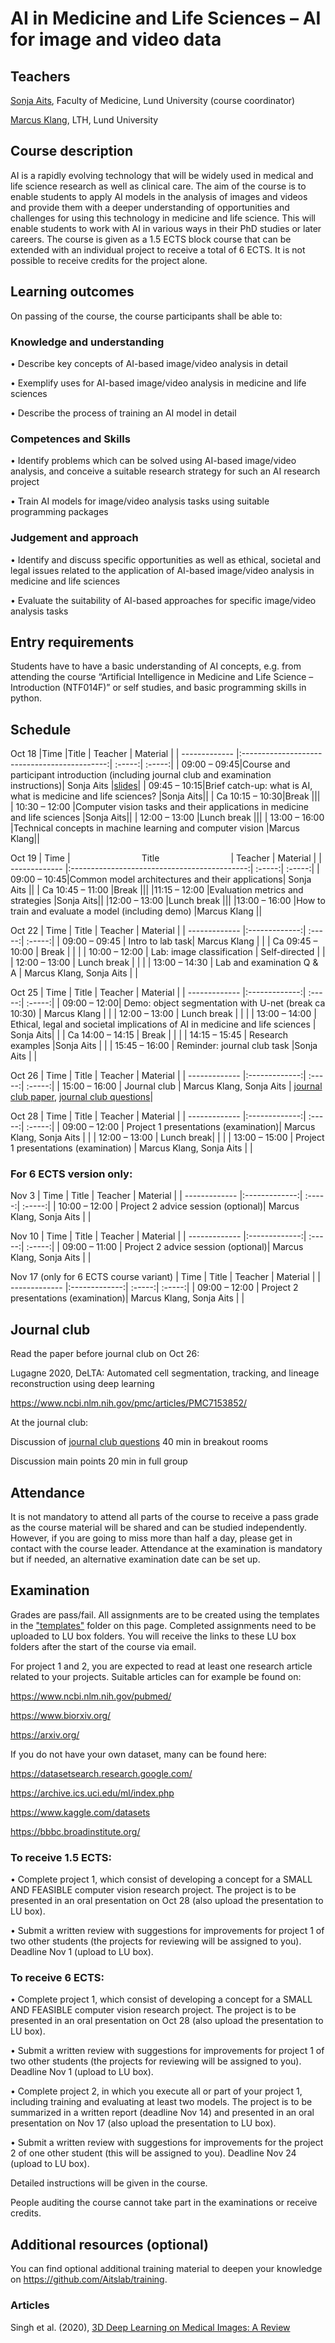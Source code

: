 # AI in Medicine and Life Sciences – AI for image and video data 

## Teachers
[Sonja Aits](https://github.com/SonjaAits), Faculty of Medicine, Lund University (course coordinator)

[Marcus Klang](https://github.com/marcusklang), LTH, Lund University

## Course description
AI is a rapidly evolving technology that will be widely used in medical and life science research as well as clinical care. The aim of the course is to enable students to apply AI models in the analysis of images and videos and provide them with a deeper understanding of opportunities and challenges for using this technology in medicine and life science. This will enable students to work with AI in various ways in their PhD studies or later careers.
The course is given as a 1.5 ECTS block course that can be extended with an individual project to receive a total of 6 ECTS. It is not possible to receive credits for the project alone.

## Learning outcomes
On passing of the course, the course participants shall be able to:

### Knowledge and understanding

•	Describe key concepts of AI-based image/video analysis in detail

•	Exemplify uses for AI-based image/video analysis in medicine and life sciences

•	Describe the process of training an AI model in detail

### Competences and Skills

•	Identify problems which can be solved using AI-based image/video analysis, and conceive a suitable research strategy for such an AI research project

•	Train AI models for image/video analysis tasks using suitable programming packages

### Judgement and approach

•	Identify and discuss specific opportunities as well as ethical, societal and legal issues related to the application of AI-based image/video analysis in medicine and life sciences

•	Evaluate the suitability of AI-based approaches for specific image/video analysis tasks

## Entry requirements
Students have to have a basic understanding of AI concepts, e.g. from attending the course “Artificial Intelligence in Medicine and Life Science – Introduction (NTF014F)” or self studies, and basic programming skills in python.

## Schedule
Oct 18
|Time       |Title | Teacher  | Material  |
| ------------- |:--------------------------------------------:| :-----:| :-----:|
| 09:00 – 09:45|Course and participant introduction (including journal club and examination instructions)| Sonja Aits |[slides](https://github.com/COMPUTE-LU/AI4MedLife_imaging_2021/blob/main/slides/AIimage_day1_1.pptx)|
| 09:45 – 10:15|Brief catch-up: what is AI, what is medicine and life sciences? |Sonja Aits||
| Ca 10:15 – 10:30|Break |||
| 10:30 – 12:00 |Computer vision tasks and their applications in medicine and life sciences  |Sonja Aits||
| 12:00 – 13:00 |Lunch break  |||
| 13:00 – 16:00 |Technical concepts in machine learning and computer vision   |Marcus Klang||

Oct 19 
| Time       | &nbsp; &nbsp; &nbsp; &nbsp; &nbsp; &nbsp; &nbsp; &nbsp; &nbsp; &nbsp; &nbsp; &nbsp; &nbsp; &nbsp; Title &nbsp; &nbsp; &nbsp; &nbsp; &nbsp; &nbsp; &nbsp; &nbsp; &nbsp; &nbsp; &nbsp; &nbsp; &nbsp; &nbsp; | Teacher  | Material  |
| ------------- |:--------------------------------------------:| :-----:| :-----:|
| 09:00 – 10:45|Common model architectures and their applications| Sonja Aits ||
| Ca 10:45 – 11:00 |Break |||
|11:15 – 12:00 |Evaluation metrics and strategies |Sonja Aits||
|12:00 – 13:00 |Lunch break |||
|13:00 – 16:00 |How to train and evaluate a model (including demo) |Marcus Klang ||

Oct 22 
| Time       | Title          | Teacher  | Material  |
| ------------- |:-------------:| :-----:| :-----:|
| 09:00 – 09:45 | Intro to lab task| Marcus Klang | |
| Ca 09:45 – 10:00  | Break  |  | |
| 10:00 – 12:00   | Lab: image classification   | Self-directed  | |
| 12:00 – 13:00 | Lunch break  |  | |
| 13:00 – 14:30  | Lab and examination Q & A  | Marcus Klang, Sonja Aits | |

Oct 25 
| Time       | Title          | Teacher  | Material  |
| ------------- |:-------------:| :-----:| :-----:|
| 09:00 – 12:00| Demo: object segmentation with U-net (break ca 10:30)  | Marcus Klang  | |
| 12:00 – 13:00 | Lunch break  |  | |
| 13:00 – 14:00 | Ethical, legal and societal implications of AI in medicine and life sciences   |  Sonja Aits| |
| Ca 14:00 – 14:15  | Break  |  | |
| 14:15 – 15:45   | Research examples   |Sonja Aits  | |
| 15:45 – 16:00   | Reminder: journal club task  |Sonja Aits  | |


Oct 26 
| Time       | Title          | Teacher  | Material  |
| ------------- |:-------------:| :-----:| :-----:|
| 15:00 – 16:00  | Journal club | Marcus Klang, Sonja Aits | [journal club paper](https://www.ncbi.nlm.nih.gov/pmc/articles/PMC7153852/), [journal club questions](https://github.com/COMPUTE-LU/AI4MedLife_imaging_2021/blob/main/journalclub.txt)|

 
Oct 28 
| Time       | Title          | Teacher  | Material  |
| ------------- |:-------------:| :-----:| :-----:|
| 09:00 – 12:00  | Project 1 presentations (examination)| Marcus Klang, Sonja Aits | |
| 12:00 – 13:00  | Lunch break| | |
| 13:00 – 15:00  | Project 1 presentations (examination) | Marcus Klang, Sonja Aits | |



### For 6 ECTS version only:
Nov 3
| Time       | Title          | Teacher  | Material  |
| ------------- |:-------------:| :-----:| :-----:|
| 10:00 – 12:00  | Project 2 advice session (optional)| Marcus Klang, Sonja Aits | |

Nov 10 
| Time       | Title          | Teacher  | Material  |
| ------------- |:-------------:| :-----:| :-----:|
| 09:00 – 11:00  | Project 2 advice session (optional)| Marcus Klang, Sonja Aits | |

Nov 17 (only for 6 ECTS course variant)
| Time       | Title          | Teacher  | Material  |
| ------------- |:-------------:| :-----:| :-----:|
| 09:00 – 12:00  | Project 2 presentations (examination)| Marcus Klang, Sonja Aits | |


## Journal club
Read the paper before journal club on Oct 26:

Lugagne 2020, DeLTA: Automated cell segmentation, tracking, and lineage reconstruction using deep learning

https://www.ncbi.nlm.nih.gov/pmc/articles/PMC7153852/

At the journal club:

Discussion of [journal club questions](https://github.com/COMPUTE-LU/AI4MedLife_imaging_2021/blob/main/journalclub.txt) 40 min in breakout rooms

Discussion main points 20 min in full group


## Attendance
It is not mandatory to attend all parts of the course to receive a pass grade as the course material will be shared and can be studied independently. However, if you are going to miss more than half a day, please get in contact with the course leader. Attendance at the examination is mandatory but if needed, an alternative examination date can be set up.

## Examination
Grades are pass/fail. All assignments are to be created using the templates in the ["templates"](https://github.com/COMPUTE-LU/AI4MedLife_imaging_2021/tree/main/templates) folder on this page. Completed assignments need to be uploaded to LU box folders. You will receive the links to these LU box folders after the start of the course via email.

For project 1 and 2, you are expected to read at least one research article related to your projects. Suitable articles can for example be found on:

https://www.ncbi.nlm.nih.gov/pubmed/

https://www.biorxiv.org/

https://arxiv.org/

If you do not have your own dataset, many can be found here:

https://datasetsearch.research.google.com/

https://archive.ics.uci.edu/ml/index.php

https://www.kaggle.com/datasets

https://bbbc.broadinstitute.org/

### To receive 1.5 ECTS:

•	Complete project 1, which consist of developing a concept for a SMALL AND FEASIBLE computer vision research project. The project is to be presented in an oral presentation on Oct 28 (also upload the presentation to LU box).

•	Submit a written review with suggestions for improvements for project 1 of two other students (the projects for reviewing will be assigned to you). Deadline Nov 1 (upload to LU box).

### To receive 6 ECTS:

•	Complete project 1, which consist of developing a concept for a SMALL AND FEASIBLE computer vision research project. The project is to be presented in an oral presentation on Oct 28 (also upload the presentation to LU box).

•	Submit a written review with suggestions for improvements for project 1 of two other students (the projects for reviewing will be assigned to you). Deadline Nov 1 (upload to LU box).

•	Complete project 2, in which you execute all or part of your project 1, including training and evaluating at least two models. The project is to be summarized in a written report (deadline Nov 14) and presented in an oral presentation on Nov 17 (also upload the presentation to LU box).

•	Submit a written review with suggestions for improvements for the project 2 of one other student (this will be assigned to you). Deadline Nov 24 (upload to LU box).

Detailed instructions will be given in the course.

People auditing the course cannot take part in the examinations or receive credits. 

## Additional resources (optional)
You can find optional additional training material to deepen your knowledge on https://github.com/Aitslab/training.

### Articles
Singh et al. (2020), [3D Deep Learning on Medical Images: A Review](https://arxiv.org/abs/2004.00218)



